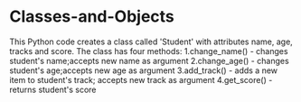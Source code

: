 # Classes-and-Objects
This Python code creates a  class called 'Student' with attributes name, age, tracks and score.
The class has four methods:
1.change_name() - changes student's name;accepts new name as argument
2.change_age() -  changes student's age;accepts new age as argument
3.add_track() - adds a new item to student's track; accepts new track as argument
4.get_score() - returns student's score
